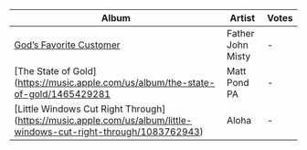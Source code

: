 Album | Artist | Votes
----- | ------ | -----
[God’s Favorite Customer](https://music.apple.com/us/album/gods-favorite-customer/1364116200) | Father John Misty | -
[The State of Gold](https://music.apple.com/us/album/the-state-of-gold/1465429281 | Matt Pond PA | -
[Little Windows Cut Right Through] (https://music.apple.com/us/album/little-windows-cut-right-through/1083762943) | Aloha | -

